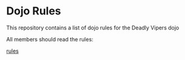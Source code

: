 Dojo Rules
==========

This repository contains a list of dojo rules for the Deadly Vipers dojo

All members should read the rules:

[rules](https://github.com/deadlyvipers)


